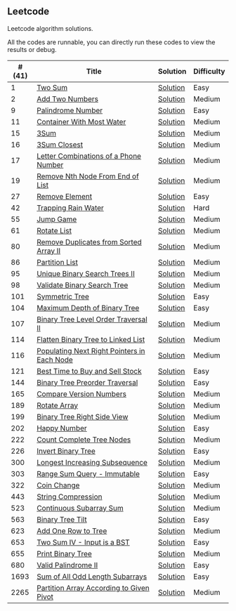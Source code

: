 
Leetcode
---

Leetcode algorithm solutions. 

All the codes are runnable, you can directly run these codes to view the results or debug. 

| #(41) | Title | Solution | Difficulty |
|---| ----- | -------- | ---------- |
|1|[Two Sum](https://leetcode.com/problems/two-sum/)|[Solution](./1.two-sum)|Easy| 
|2|[Add Two Numbers](https://leetcode.com/problems/add-two-numbers/)|[Solution](./2.add-two-numbers)|Medium| 
|9|[Palindrome Number](https://leetcode.com/problems/palindrome-number/)|[Solution](./9.palindrome-number)|Easy| 
|11|[Container With Most Water](https://leetcode.com/problems/container-with-most-water/)|[Solution](./11.container-with-most-water)|Medium| 
|15|[3Sum](https://leetcode.com/problems/3sum/)|[Solution](./15.3sum)|Medium| 
|16|[3Sum Closest](https://leetcode.com/problems/3sum-closest/)|[Solution](./16.3sum-closest)|Medium| 
|17|[Letter Combinations of a Phone Number](https://leetcode.com/problems/letter-combinations-of-a-phone-number/)|[Solution](./17.letter-combinations-of-a-phone-number)|Medium| 
|19|[Remove Nth Node From End of List](https://leetcode.com/problems/remove-nth-node-from-end-of-list/)|[Solution](./19.remove-nth-node-from-end-of-list)|Medium| 
|27|[Remove Element](https://leetcode.com/problems/remove-element/)|[Solution](./27.remove-element)|Easy| 
|42|[Trapping Rain Water](https://leetcode.com/problems/trapping-rain-water/)|[Solution](./42.trapping-rain-water)|Hard| 
|55|[Jump Game](https://leetcode.com/problems/jump-game/)|[Solution](./55.jump-game)|Medium| 
|61|[Rotate List](https://leetcode.com/problems/rotate-list/)|[Solution](./61.rotate-list)|Medium| 
|80|[Remove Duplicates from Sorted Array II](https://leetcode.com/problems/remove-duplicates-from-sorted-array-ii/)|[Solution](./80.remove-duplicates-from-sorted-array-ii)|Medium| 
|86|[Partition List](https://leetcode.com/problems/partition-list/)|[Solution](./86.partition-list)|Medium| 
|95|[Unique Binary Search Trees II](https://leetcode.com/problems/unique-binary-search-trees-ii/)|[Solution](./95.unique-binary-search-trees-ii)|Medium| 
|98|[Validate Binary Search Tree](https://leetcode.com/problems/validate-binary-search-tree/)|[Solution](./98.validate-binary-search-tree)|Medium| 
|101|[Symmetric Tree](https://leetcode.com/problems/symmetric-tree/)|[Solution](./101.symmetric-tree)|Easy| 
|104|[Maximum Depth of Binary Tree](https://leetcode.com/problems/maximum-depth-of-binary-tree/)|[Solution](./104.maximum-depth-of-binary-tree)|Easy| 
|107|[Binary Tree Level Order Traversal II](https://leetcode.com/problems/binary-tree-level-order-traversal-ii/)|[Solution](./107.binary-tree-level-order-traversal-ii)|Medium| 
|114|[Flatten Binary Tree to Linked List](https://leetcode.com/problems/flatten-binary-tree-to-linked-list/)|[Solution](./114.flatten-binary-tree-to-linked-list)|Medium| 
|116|[Populating Next Right Pointers in Each Node](https://leetcode.com/problems/populating-next-right-pointers-in-each-node/)|[Solution](./116.populating-next-right-pointers-in-each-node)|Medium| 
|121|[Best Time to Buy and Sell Stock](https://leetcode.com/problems/best-time-to-buy-and-sell-stock/)|[Solution](./121.best-time-to-buy-and-sell-stock)|Easy| 
|144|[Binary Tree Preorder Traversal](https://leetcode.com/problems/binary-tree-preorder-traversal/)|[Solution](./144.binary-tree-preorder-traversal)|Easy| 
|165|[Compare Version Numbers](https://leetcode.com/problems/compare-version-numbers/)|[Solution](./165.compare-version-numbers)|Medium| 
|189|[Rotate Array](https://leetcode.com/problems/rotate-array/)|[Solution](./189.rotate-array)|Medium| 
|199|[Binary Tree Right Side View](https://leetcode.com/problems/binary-tree-right-side-view/)|[Solution](./199.binary-tree-right-side-view)|Medium| 
|202|[Happy Number](https://leetcode.com/problems/happy-number/)|[Solution](./202.happy-number)|Easy| 
|222|[Count Complete Tree Nodes](https://leetcode.com/problems/count-complete-tree-nodes/)|[Solution](./222.count-complete-tree-nodes)|Medium| 
|226|[Invert Binary Tree](https://leetcode.com/problems/invert-binary-tree/)|[Solution](./226.invert-binary-tree)|Easy| 
|300|[Longest Increasing Subsequence](https://leetcode.com/problems/longest-increasing-subsequence/)|[Solution](./300.longest-increasing-subsequence)|Medium| 
|303|[Range Sum Query - Immutable](https://leetcode.com/problems/range-sum-query-immutable/)|[Solution](./303.range-sum-query-immutable)|Easy| 
|322|[Coin Change](https://leetcode.com/problems/coin-change/)|[Solution](./322.coin-change)|Medium| 
|443|[String Compression](https://leetcode.com/problems/string-compression/)|[Solution](./443.string-compression)|Medium| 
|523|[Continuous Subarray Sum](https://leetcode.com/problems/continuous-subarray-sum/)|[Solution](./523.continuous-subarray-sum)|Medium| 
|563|[Binary Tree Tilt](https://leetcode.com/problems/binary-tree-tilt/)|[Solution](./563.binary-tree-tilt)|Easy| 
|623|[Add One Row to Tree](https://leetcode.com/problems/add-one-row-to-tree/)|[Solution](./623.add-one-row-to-tree)|Medium| 
|653|[Two Sum IV - Input is a BST](https://leetcode.com/problems/two-sum-iv-input-is-a-bst/)|[Solution](./653.two-sum-iv-input-is-a-bst)|Easy| 
|655|[Print Binary Tree](https://leetcode.com/problems/print-binary-tree/)|[Solution](./655.print-binary-tree)|Medium| 
|680|[Valid Palindrome II](https://leetcode.com/problems/valid-palindrome-ii/)|[Solution](./680.valid-palindrome-ii)|Easy| 
|1693|[Sum of All Odd Length Subarrays](https://leetcode.com/problems/sum-of-all-odd-length-subarrays/)|[Solution](./1693.sum-of-all-odd-length-subarrays)|Easy| 
|2265|[Partition Array According to Given Pivot](https://leetcode.com/problems/partition-array-according-to-given-pivot/)|[Solution](./2265.partition-array-according-to-given-pivot)|Medium| 
 